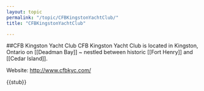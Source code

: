 ```yaml
---
layout: topic
permalink: "/topic/CFBKingstonYachtClub/"
title: "CFBKingstonYachtClub"

---
```


##CFB Kingston Yacht Club
CFB Kingston Yacht Club is located in Kingston, Ontario on [[Deadman Bay]] ~ nestled between historic [[Fort Henry]] and [[Cedar Island]].

Website: http://www.cfbkyc.com/

<googlemapdata>
<size width="600px" height="400px" />
<centerpt lat="44.232101" lng="-76.459351" zoom="14" />
<controls>
  <control name="GSmallMapControl" />
  <control name="GMapTypeControl"  />
</controls>
<markers list="1">
  <marker label="CFB Kingston Yacht Club" />
</markers>
</googlemapdata>

{{stub}}

